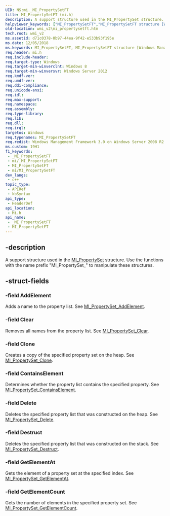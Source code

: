 ```yaml
---
UID: NS:mi._MI_PropertySetFT
title: MI_PropertySetFT (mi.h)
description: A support structure used in the MI_PropertySet structure. Use the functions with the name prefix &quot;MI_PropertySet_&quot; to manipulate these structures.
helpviewer_keywords: ["MI_PropertySetFT","MI_PropertySetFT structure [Windows Management Infrastructure (MI)]","mi/MI_PropertySetFT","wmi_v2.mi_propertysetft"]
old-location: wmi_v2\mi_propertysetft.htm
tech.root: wmi_v2
ms.assetid: d71c0378-0b97-44ea-9f42-e533b93f195e
ms.date: 12/05/2018
ms.keywords: MI_PropertySetFT, MI_PropertySetFT structure [Windows Management Infrastructure (MI)], mi/MI_PropertySetFT, wmi_v2.mi_propertysetft
req.header: mi.h
req.include-header: 
req.target-type: Windows
req.target-min-winverclnt: Windows 8
req.target-min-winversvr: Windows Server 2012
req.kmdf-ver: 
req.umdf-ver: 
req.ddi-compliance: 
req.unicode-ansi: 
req.idl: 
req.max-support: 
req.namespace: 
req.assembly: 
req.type-library: 
req.lib: 
req.dll: 
req.irql: 
targetos: Windows
req.typenames: MI_PropertySetFT
req.redist: Windows Management Framework 3.0 on Windows Server 2008 R2 with SP1,     Windows 7 with SP1, and Windows Server 2008 with SP2
ms.custom: 19H1
f1_keywords:
 - _MI_PropertySetFT
 - mi/_MI_PropertySetFT
 - MI_PropertySetFT
 - mi/MI_PropertySetFT
dev_langs:
 - c++
topic_type:
 - APIRef
 - kbSyntax
api_type:
 - HeaderDef
api_location:
 - Mi.h
api_name:
 - _MI_PropertySetFT
 - MI_PropertySetFT
---
```


## -description

A support structure used in the 
     <a href="/windows/desktop/api/mi/ns-mi-mi_propertyset">MI_PropertySet</a> structure. Use the functions with the 
     name prefix "MI_PropertySet_" to manipulate these structures.

## -struct-fields

### -field AddElement

Adds a name to the property list. See 
       <a href="/previous-versions/windows/desktop/api/mi/nf-mi-mi_propertyset_addelement">MI_PropertySet_AddElement</a>.

### -field Clear

Removes all names from the property list. See 
       <a href="/previous-versions/windows/desktop/api/mi/nf-mi-mi_propertyset_clear">MI_PropertySet_Clear</a>.

### -field Clone

Creates a copy of the specified property set on the heap. See 
       <a href="/previous-versions/windows/desktop/api/mi/nf-mi-mi_propertyset_clone">MI_PropertySet_Clone</a>.

### -field ContainsElement

Determines whether the property list contains the specified property. See 
       <a href="/previous-versions/windows/desktop/api/mi/nf-mi-mi_propertyset_containselement">MI_PropertySet_ContainsElement</a>.

### -field Delete

Deletes the specified property list that was constructed on the heap. See 
       <a href="/previous-versions/windows/desktop/api/mi/nf-mi-mi_propertyset_delete">MI_PropertySet_Delete</a>.

### -field Destruct

Deletes the specified property list that was constructed on the stack. See 
       <a href="/previous-versions/windows/desktop/api/mi/nf-mi-mi_propertyset_destruct">MI_PropertySet_Destruct</a>.

### -field GetElementAt

Gets the element of a property set at the specified index. See 
       <a href="/previous-versions/windows/desktop/api/mi/nf-mi-mi_propertyset_getelementat">MI_PropertySet_GetElementAt</a>.

### -field GetElementCount

Gets the number of elements in the specified property set. See 
       <a href="/previous-versions/windows/desktop/api/mi/nf-mi-mi_propertyset_getelementcount">MI_PropertySet_GetElementCount</a>.

